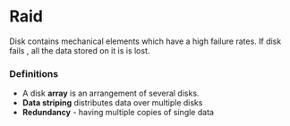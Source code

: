# Raid

Disk contains mechanical elements which have a high failure rates. If disk fails , all the data stored on it is is lost.  

### Definitions

- A disk **array** is an arrangement of several disks.  
- **Data striping** distributes data over multiple disks 
- **Redundancy** - having multiple copies of single data 


